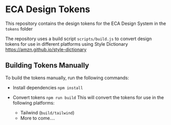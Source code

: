 # ECA Design Tokens

This repository contains the design tokens for the ECA Design System in the `tokens` folder

The repository uses a build script `scripts/build.js` to convert design tokens for use in different platforms using Style Dictionary https://amzn.github.io/style-dictionary

## Building Tokens Manually

To build the tokens manually, run the following commands:

- Install dependencies `npm install`

- Convert tokens `npm run build`
  This will convert the tokens for use in the following platforms:
  - Tailwind (`build/tailwind`)
  - More to come....